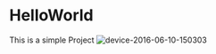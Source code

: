 # HelloWorld
This is a simple Project
![device-2016-06-10-150303](https://cloud.githubusercontent.com/assets/12926762/15965187/a9f45178-2f1c-11e6-97d4-00be687b9b23.png)
